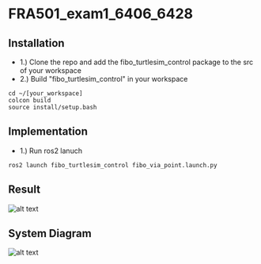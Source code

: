 # FRA501_exam1_6406_6428

## Installation
- 1.) Clone the repo and add the fibo_turtlesim_control package to the src of your workspace
- 2.) Build "fibo_turtlesim_control" in your workspace
```
cd ~/[your_workspace]
colcon build
source install/setup.bash
```
## Implementation
- 1.) Run ros2 lanuch 
```
ros2 launch fibo_turtlesim_control fibo_via_point.launch.py 
```
## Result
![alt text](https://cdn.pic.in.th/file/picinth/imagefa8b7621f7223f0e.png) 
 
## System Diagram
![alt text](https://cdn.pic.in.th/file/picinth/fibo_via_point.launch.py.png)
